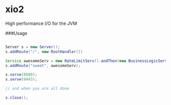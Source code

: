 xio2
====

High performance I/O for the JVM


###Usage
```java

Server s = new Server();
s.addRoute("/", new RootHandler())

Service awesomeServ = new RateLimitServ().andThen(new BusinessLogicServ());
s.addRoute("sweet", awesomeServ);

s.serve(8080);
s.serve(8443);

// and when you are all done

s.close();
```